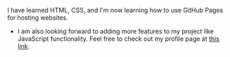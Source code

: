 I have learned HTML, CSS, and I'm now learning how to use GitHub Pages for hosting websites.
- I am also looking forward to adding more features to my project like JavaScript functionality.
Feel free to check out my profile page at [this link](https://azza-dev/my-profile).
